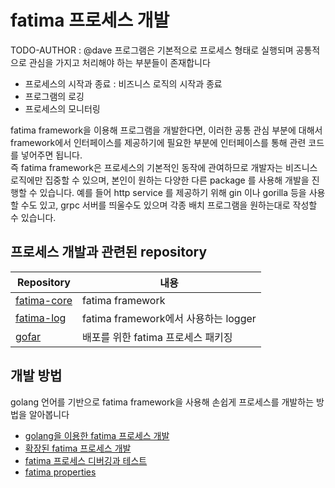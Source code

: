 # fatima 프로세스 개발

TODO-AUTHOR : @dave
프로그램은 기본적으로 프로세스 형태로 실행되며 공통적으로 관심을 가지고 처리해야 하는 부분들이 존재합니다

- 프로세스의 시작과 종료 : 비즈니스 로직의 시작과 종료
- 프로그램의 로깅
- 프로세스의 모니터링

fatima framework을 이용해 프로그램을 개발한다면, 이러한 공통 관심 부분에 대해서 framework에서 인터페이스를 제공하기에 필요한 부분에 인터페이스를 통해 관련 코드를 넣어주면 됩니다.<BR>
즉 fatima framework은 프로세스의 기본적인 동작에 관여하므로 개발자는 비즈니스 로직에만 집중할 수 있으며, 
본인이 원하는 다양한 다른 package 를 사용해 개발을 진행할 수 있습니다. 
예를 들어 http service 를 제공하기 위해 gin 이나 gorilla 등을 사용할 수도 있고, grpc 서버를 띄울수도 있으며 각종 배치 프로그램을 원하는대로 작성할 수 있습니다.


## 프로세스 개발과 관련된 repository
| Repository                                              | 내용                             |
|---------------------------------------------------------|--------------------------------|
| [fatima-core](https://github.com/fatima-go/fatima-core) | fatima framework               |
| [fatima-log](https://github.com/fatima-go/fatima-log)   | fatima framework에서 사용하는 logger |
| [gofar](https://github.com/fatima-go/gofar)        | 배포를 위한 fatima 프로세스 패키징         |


## 개발 방법
golang 언어를 기반으로 fatima framework을 사용해 손쉽게 프로세스를 개발하는 방법을 알아봅니다

- [golang을 이용한 fatima 프로세스 개발](./development_start.md)
- [확장된 fatima 프로세스 개발](./development_ext.md)
- [fatima 프로세스 디버깅과 테스트](./development_debug.md)
- [fatima properties](./development_prop.md)
